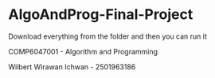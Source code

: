 # AlgoAndProg-Final-Project

Download everything from the folder and then you can run it



COMP6047001 - Algorithm and Programming

Wilbert Wirawan Ichwan - 2501963186



